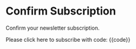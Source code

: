 # Confirm Subscription

Confirm your newsletter subscription.

Please click here to subscribe with code: {{code}}